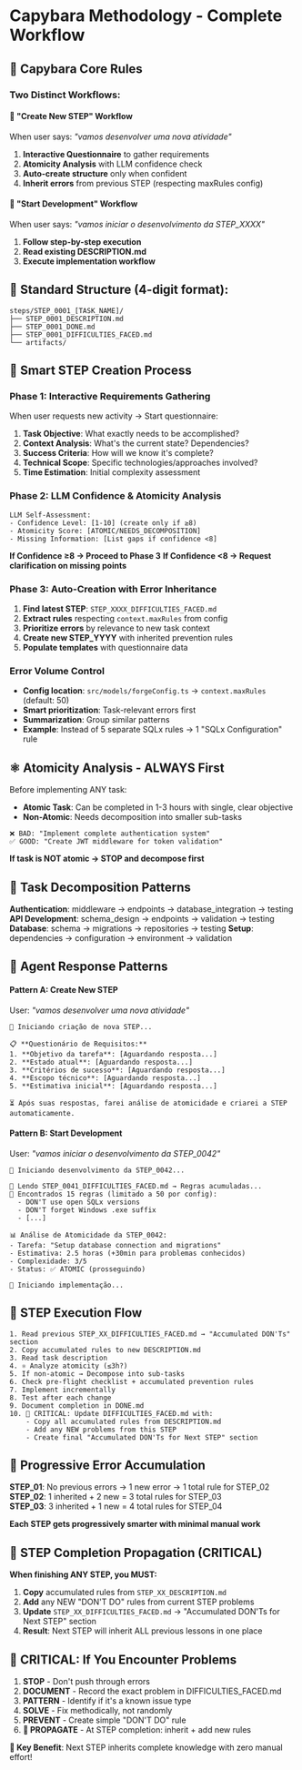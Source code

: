 # Capybara Methodology - Complete Workflow

## 🎯 **Capybara Core Rules**

### **Two Distinct Workflows:**

#### 🔨 **"Create New STEP" Workflow** 
When user says: *"vamos desenvolver uma nova atividade"*
1. **Interactive Questionnaire** to gather requirements
2. **Atomicity Analysis** with LLM confidence check
3. **Auto-create structure** only when confident
4. **Inherit errors** from previous STEP (respecting maxRules config)

#### 🚀 **"Start Development" Workflow**
When user says: *"vamos iniciar o desenvolvimento da STEP_XXXX"*
1. **Follow step-by-step execution**
2. **Read existing DESCRIPTION.md**
3. **Execute implementation workflow**

## 📁 **Standard Structure (4-digit format):**
```
steps/STEP_0001_[TASK_NAME]/
├── STEP_0001_DESCRIPTION.md
├── STEP_0001_DONE.md  
├── STEP_0001_DIFFICULTIES_FACED.md
└── artifacts/
```

## 🤖 **Smart STEP Creation Process**

### **Phase 1: Interactive Requirements Gathering**
When user requests new activity → Start questionnaire:
1. **Task Objective**: What exactly needs to be accomplished?
2. **Context Analysis**: What's the current state? Dependencies?
3. **Success Criteria**: How will we know it's complete?
4. **Technical Scope**: Specific technologies/approaches involved?
5. **Time Estimation**: Initial complexity assessment

### **Phase 2: LLM Confidence & Atomicity Analysis**
```
LLM Self-Assessment:
- Confidence Level: [1-10] (create only if ≥8)
- Atomicity Score: [ATOMIC/NEEDS_DECOMPOSITION] 
- Missing Information: [List gaps if confidence <8]
```

**If Confidence ≥8 → Proceed to Phase 3**
**If Confidence <8 → Request clarification on missing points**

### **Phase 3: Auto-Creation with Error Inheritance**
1. **Find latest STEP**: `STEP_XXXX_DIFFICULTIES_FACED.md`
2. **Extract rules** respecting `context.maxRules` from config
3. **Prioritize errors** by relevance to new task context
4. **Create new STEP_YYYY** with inherited prevention rules
5. **Populate templates** with questionnaire data

### **Error Volume Control**
- **Config location**: `src/models/forgeConfig.ts` → `context.maxRules` (default: 50)
- **Smart prioritization**: Task-relevant errors first
- **Summarization**: Group similar patterns
- **Example**: Instead of 5 separate SQLx rules → 1 "SQLx Configuration" rule

## ⚛️ **Atomicity Analysis - ALWAYS First**

Before implementing ANY task:
- **Atomic Task**: Can be completed in 1-3 hours with single, clear objective
- **Non-Atomic**: Needs decomposition into smaller sub-tasks

```
❌ BAD: "Implement complete authentication system"
✅ GOOD: "Create JWT middleware for token validation"
```

**If task is NOT atomic → STOP and decompose first**

## 🔄 **Task Decomposition Patterns**

**Authentication**: middleware → endpoints → database_integration → testing
**API Development**: schema_design → endpoints → validation → testing  
**Database**: schema → migrations → repositories → testing
**Setup**: dependencies → configuration → environment → validation

## 🤖 **Agent Response Patterns**

#### **Pattern A: Create New STEP** 
User: *"vamos desenvolver uma nova atividade"*

```
🎯 Iniciando criação de nova STEP...

📋 **Questionário de Requisitos:**
1. **Objetivo da tarefa**: [Aguardando resposta...]
2. **Estado atual**: [Aguardando resposta...]  
3. **Critérios de sucesso**: [Aguardando resposta...]
4. **Escopo técnico**: [Aguardando resposta...]
5. **Estimativa inicial**: [Aguardando resposta...]

⏳ Após suas respostas, farei análise de atomicidade e criarei a STEP automaticamente.
```

#### **Pattern B: Start Development**
User: *"vamos iniciar o desenvolvimento da STEP_0042"*

```
🚀 Iniciando desenvolvimento da STEP_0042...

📖 Lendo STEP_0041_DIFFICULTIES_FACED.md → Regras acumuladas...
🚨 Encontrados 15 regras (limitado a 50 por config):
  - DON'T use open SQLx versions
  - DON'T forget Windows .exe suffix
  - [...]

📊 Análise de Atomicidade da STEP_0042:
- Tarefa: "Setup database connection and migrations"  
- Estimativa: 2.5 horas (+30min para problemas conhecidos)
- Complexidade: 3/5
- Status: ✅ ATOMIC (prosseguindo)

🎯 Iniciando implementação...
```

## 🔄 **STEP Execution Flow**

```
1. Read previous STEP_XX_DIFFICULTIES_FACED.md → "Accumulated DON'Ts" section
2. Copy accumulated rules to new DESCRIPTION.md 
3. Read task description
4. ⚛️ Analyze atomicity (≤3h?)
5. If non-atomic → Decompose into sub-tasks
6. Check pre-flight checklist + accumulated prevention rules
7. Implement incrementally
8. Test after each change
9. Document completion in DONE.md
10. 🔄 CRITICAL: Update DIFFICULTIES_FACED.md with:
    - Copy all accumulated rules from DESCRIPTION.md
    - Add any NEW problems from this STEP
    - Create final "Accumulated DON'Ts for Next STEP" section
```

## 🚨 **Progressive Error Accumulation**

**STEP_01**: No previous errors → 1 new error → 1 total rule for STEP_02  
**STEP_02**: 1 inherited + 2 new = 3 total rules for STEP_03  
**STEP_03**: 3 inherited + 1 new = 4 total rules for STEP_04  

**Each STEP gets progressively smarter with minimal manual work**

## 🔄 **STEP Completion Propagation (CRITICAL)**

**When finishing ANY STEP, you MUST:**

1. **Copy** accumulated rules from `STEP_XX_DESCRIPTION.md` 
2. **Add** any NEW "DON'T DO" rules from current STEP problems
3. **Update** `STEP_XX_DIFFICULTIES_FACED.md` → "Accumulated DON'Ts for Next STEP" section
4. **Result**: Next STEP will inherit ALL previous lessons in one place

## 🚨 **CRITICAL: If You Encounter Problems**

1. **STOP** - Don't push through errors
2. **DOCUMENT** - Record the exact problem in DIFFICULTIES_FACED.md
3. **PATTERN** - Identify if it's a known issue type
4. **SOLVE** - Fix methodically, not randomly
5. **PREVENT** - Create simple "DON'T DO" rule
6. **🔄 PROPAGATE** - At STEP completion: inherit + add new rules

**🎯 Key Benefit**: Next STEP inherits complete knowledge with zero manual effort!
